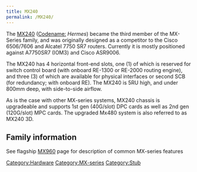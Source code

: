```yaml
---
title: MX240
permalink: /MX240/
---
```


The [MX240](/MX240 "wikilink") ([Codename:](/codenames "wikilink") *Hermes*) became the third member of the MX-Series family, and was originally designed as a competitor to the Cisco 6506/7606 and Alcatel 7750 SR7 routers. Currently it is mostly positioned against A7750SR7 (IOM3) and Cisco ASR9006.

The MX240 has 4 horizontal front-end slots, one (1) of which is reserved for switch control board (with onboard RE-1300 or RE-2000 routing engine), and three (3) of which are available for physical interfaces or second SCB (for redundancy; with onboard RE). The MX240 is 5RU high, and under 800mm deep, with side-to-side airflow.

As is the case with other MX-series systems, MX240 chassis is upgradeable and supports 1st gen (40G/slot) DPC cards as well as 2nd gen (120G/slot) MPC cards. The upgraded Mx480 system is also referred to as MX240 3D.

Family information
------------------

See flagship [MX960](/MX960 "wikilink") page for description of common MX-series features

[Category:Hardware](/Category:Hardware "wikilink") [Category:MX-series](/Category:MX-series "wikilink") [Category:Stub](/Category:Stub "wikilink")